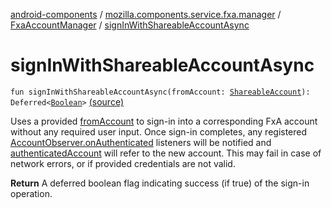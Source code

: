 [android-components](../../index.md) / [mozilla.components.service.fxa.manager](../index.md) / [FxaAccountManager](index.md) / [signInWithShareableAccountAsync](./sign-in-with-shareable-account-async.md)

# signInWithShareableAccountAsync

`fun signInWithShareableAccountAsync(fromAccount: `[`ShareableAccount`](../../mozilla.components.service.fxa.sharing/-shareable-account/index.md)`): Deferred<`[`Boolean`](https://kotlinlang.org/api/latest/jvm/stdlib/kotlin/-boolean/index.html)`>` [(source)](https://github.com/mozilla-mobile/android-components/blob/master/components/service/firefox-accounts/src/main/java/mozilla/components/service/fxa/manager/FxaAccountManager.kt#L275)

Uses a provided [fromAccount](sign-in-with-shareable-account-async.md#mozilla.components.service.fxa.manager.FxaAccountManager$signInWithShareableAccountAsync(mozilla.components.service.fxa.sharing.ShareableAccount)/fromAccount) to sign-in into a corresponding FxA account without any required
user input. Once sign-in completes, any registered [AccountObserver.onAuthenticated](../../mozilla.components.concept.sync/-account-observer/on-authenticated.md) listeners
will be notified and [authenticatedAccount](authenticated-account.md) will refer to the new account.
This may fail in case of network errors, or if provided credentials are not valid.

**Return**
A deferred boolean flag indicating success (if true) of the sign-in operation.

